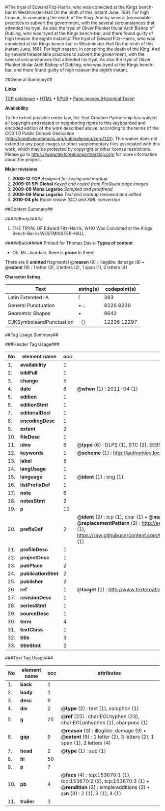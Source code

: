 #The tryal of Edward Fitz-Harris, who was convicted at the Kings bench-bar in Westminster-Hall On the ninth of this instant June, 1681. For high treason, in conspiring the death of the King. And by several treasonable practices to subvert the government, with the several sercumstances that attended his tryal. As also the tryal of Oliver Plunket titular Arch Bishop of Dubling, who was tryed at the Kings bench-bar, and there found guilty of high treason the eighth instant.#
The tryal of Edward Fitz-Harris, who was convicted at the Kings bench-bar in Westminster-Hall On the ninth of this instant June, 1681. For high treason, in conspiring the death of the King. And by several treasonable practices to subvert the government, with the several sercumstances that attended his tryal. As also the tryal of Oliver Plunket titular Arch Bishop of Dubling, who was tryed at the Kings bench-bar, and there found guilty of high treason the eighth instant.

##General Summary##

**Links**

[TCP catalogue](http://www.ota.ox.ac.uk/tcp/)  • 
[HTML](http://tei.it.ox.ac.uk/tcp/Texts-HTML/free/A94/A94841.html)  • 
[EPUB](http://tei.it.ox.ac.uk/tcp/Texts-EPUB/free/A94/A94841.epub) • 
[Page images (Historical Texts)](https://historicaltexts.jisc.ac.uk/eebo-99896019e)

**Availability**

To the extent possible under law, the Text Creation Partnership has waived all copyright and related or neighboring rights to this keyboarded and encoded edition of the work described above, according to the terms of the CC0 1.0 Public Domain Dedication (http://creativecommons.org/publicdomain/zero/1.0/). This waiver does not extend to any page images or other supplementary files associated with this work, which may be protected by copyright or other license restrictions. Please go to https://www.textcreationpartnership.org/ for more information about the project.

**Major revisions**

1. __2008-12__ __TCP__ *Assigned for keying and markup*
1. __2009-01__ __SPi Global__ *Keyed and coded from ProQuest page images*
1. __2009-09__ __Mona Logarbo__ *Sampled and proofread*
1. __2009-09__ __Mona Logarbo__ *Text and markup reviewed and edited*
1. __2010-04__ __pfs__ *Batch review (QC) and XML conversion*

##Content Summary##

#####Body#####

1. THE TRYAL OF Edward Fitz-Harris, WHO Was Convicted at the Kings Bench-Bar in WESTMINSTER-HALL.

#####Back#####
Printed for Thomas Davis.
**Types of content**

  * Oh, Mr. Jourdain, there is **prose** in there!

There are 9 **omitted** fragments! 
 @__reason__ (9) : illegible: damage (9)  •  @__extent__ (9) : 1 letter (2), 3 letters (2), 1 span (1), 2 letters (4)

**Character listing**


|Text|string(s)|codepoint(s)|
|---|---|---|
|Latin Extended-A|ſ|383|
|General Punctuation|•…|8226 8230|
|Geometric Shapes|▪|9642|
|CJKSymbolsandPunctuation|〈〉|12296 12297|

##Tag Usage Summary##

###Header Tag Usage###

|No|element name|occ|attributes|
|---|---|---|---|
|1.|__availability__|1||
|2.|__biblFull__|1||
|3.|__change__|5||
|4.|__date__|8| @__when__ (1) : 2011-04 (1)|
|5.|__edition__|1||
|6.|__editionStmt__|1||
|7.|__editorialDecl__|1||
|8.|__encodingDesc__|1||
|9.|__extent__|2||
|10.|__fileDesc__|1||
|11.|__idno__|6| @__type__ (6) : DLPS (1), STC (2), EEBO-CITATION (1), PROQUEST (1), VID (1)|
|12.|__keywords__|1| @__scheme__ (1) : http://authorities.loc.gov/ (1)|
|13.|__label__|5||
|14.|__langUsage__|1||
|15.|__language__|1| @__ident__ (1) : eng (1)|
|16.|__listPrefixDef__|1||
|17.|__note__|6||
|18.|__notesStmt__|2||
|19.|__p__|11||
|20.|__prefixDef__|2| @__ident__ (2) : tcp (1), char (1)  •  @__matchPattern__ (2) : ([0-9\-]+):([0-9IVX]+) (1), (.+) (1)  •  @__replacementPattern__ (2) : http://eebo.chadwyck.com/downloadtiff?vid=$1&page=$2 (1), https://raw.githubusercontent.com/textcreationpartnership/Texts/master/tcpchars.xml#$1 (1)|
|21.|__profileDesc__|1||
|22.|__projectDesc__|1||
|23.|__pubPlace__|2||
|24.|__publicationStmt__|2||
|25.|__publisher__|2||
|26.|__ref__|1| @__target__ (1) : http://www.textcreationpartnership.org/docs/. (1)|
|27.|__revisionDesc__|1||
|28.|__seriesStmt__|1||
|29.|__sourceDesc__|1||
|30.|__term__|4||
|31.|__textClass__|1||
|32.|__title__|3||
|33.|__titleStmt__|2||


###Text Tag Usage###

|No|element name|occ|attributes|
|---|---|---|---|
|1.|__back__|1||
|2.|__body__|1||
|3.|__desc__|9||
|4.|__div__|2| @__type__ (2) : text (1), colophon (1)|
|5.|__g__|25| @__ref__ (25) : char:EOLhyphen (23), char:EOLunhyphen (1), char:punc (1)|
|6.|__gap__|9| @__reason__ (9) : illegible: damage (9)  •  @__extent__ (9) : 1 letter (2), 3 letters (2), 1 span (1), 2 letters (4)|
|7.|__head__|2| @__type__ (1) : sub (1)|
|8.|__hi__|50||
|9.|__p__|7||
|10.|__pb__|4| @__facs__ (4) : tcp:153670:1 (1), tcp:153670:2 (2), tcp:153670:3 (1)  •  @__rendition__ (2) : simple:additions (2)  •  @__n__ (3) : 2 (1), 3 (1), 4 (1)|
|11.|__trailer__|1||
